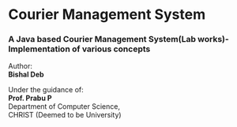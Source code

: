 # Courier Management System
### A Java based Courier Management System(Lab works)- Implementation of various concepts

Author:  
**Bishal Deb**  

Under the guidance of:  
**Prof. Prabu P**  
Department of Computer Science,  
CHRIST (Deemed to be University)
